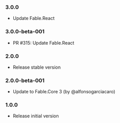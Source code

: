 ### 3.0.0

* Update Fable.React

### 3.0.0-beta-001

* PR #315: Update Fable.React

### 2.0.0

* Release stable version

### 2.0.0-beta-001

* Update to Fable.Core 3 (by @alfonsogarciacaro)

### 1.0.0

* Release initial version
